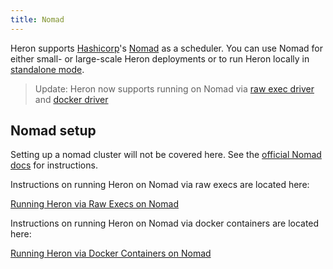```yaml
---
title: Nomad
---
```


Heron supports [Hashicorp](https://hashicorp.com)'s [Nomad](https://nomadproject.io) as a scheduler. You can use Nomad for either small- or large-scale Heron deployments or to run Heron locally in [standalone mode](../standalone).

> Update: Heron now supports running on Nomad via [raw exec driver](https://www.nomadproject.io/docs/drivers/raw_exec.html) and [docker driver](https://www.nomadproject.io/docs/drivers/docker.html)

## Nomad setup

Setting up a nomad cluster will not be covered here. See the [official Nomad docs](https://www.nomadproject.io/intro/getting-started/install.html) for instructions.

Instructions on running Heron on Nomad via raw execs are located here:

[Running Heron via Raw Execs on Nomad](../nomad-raw-execs) 

Instructions on running Heron on Nomad via docker containers are located here:

[Running Heron via Docker Containers on Nomad](../nomad-docker) 